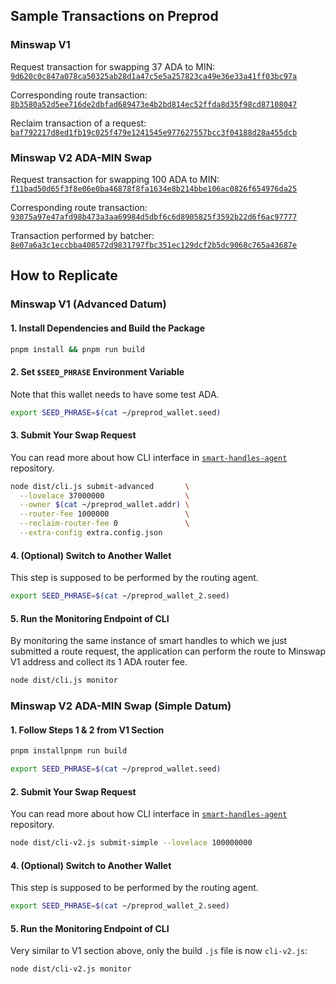 ## Sample Transactions on Preprod

### Minswap V1

Request transaction for swapping 37 ADA to MIN: [`9d620c0c847a078ca50325ab28d1a47c5e5a257823ca49e36e33a41ff03bc97a`](https://preprod.cardanoscan.io/transaction/9d620c0c847a078ca50325ab28d1a47c5e5a257823ca49e36e33a41ff03bc97a)

Corresponding route transaction: [`8b3580a52d5ee716de2dbfad689473e4b2bd814ec52ffda8d35f98cd87108047`](https://preprod.cardanoscan.io/transaction/8b3580a52d5ee716de2dbfad689473e4b2bd814ec52ffda8d35f98cd87108047)

Reclaim transaction of a request: [`baf792217d8ed1fb19c025f479e1241545e977627557bcc3f04188d28a455dcb`](https://preprod.cardanoscan.io/transaction/baf792217d8ed1fb19c025f479e1241545e977627557bcc3f04188d28a455dcb)

### Minswap V2 ADA-MIN Swap

Request transaction for swapping 100 ADA to MIN: [`f11bad50d65f3f8e06e0ba46878f8fa1634e8b214bbe106ac0826f654976da25`](https://preprod.cardanoscan.io/transaction/f11bad50d65f3f8e06e0ba46878f8fa1634e8b214bbe106ac0826f654976da25)

Corresponding route transaction: [`93075a97e47afd98b473a3aa69984d5dbf6c6d8905825f3592b22d6f6ac97777`](https://preprod.cardanoscan.io/transaction/93075a97e47afd98b473a3aa69984d5dbf6c6d8905825f3592b22d6f6ac97777)

Transaction performed by batcher: [`8e07a6a3c1eccbba408572d9831797fbc351ec129dcf2b5dc9068c765a43687e`](https://preprod.cardanoscan.io/transaction/8e07a6a3c1eccbba408572d9831797fbc351ec129dcf2b5dc9068c765a43687e)

## How to Replicate

### Minswap V1 (Advanced Datum)

#### 1. Install Dependencies and Build the Package

```sh
pnpm install && pnpm run build
```

#### 2. Set `$SEED_PHRASE` Environment Variable

Note that this wallet needs to have some test ADA.

```sh
export SEED_PHRASE=$(cat ~/preprod_wallet.seed)
```

#### 3. Submit Your Swap Request

You can read more about how CLI interface in
[`smart-handles-agent`](https://github.com/Anastasia-Labs/smart-handles-agent) repository.

```sh
node dist/cli.js submit-advanced       \
  --lovelace 37000000                  \
  --owner $(cat ~/preprod_wallet.addr) \
  --router-fee 1000000                 \
  --reclaim-router-fee 0               \
  --extra-config extra.config.json
```

#### 4. (Optional) Switch to Another Wallet

This step is supposed to be performed by the routing agent.

```sh
export SEED_PHRASE=$(cat ~/preprod_wallet_2.seed)
```

#### 5. Run the Monitoring Endpoint of CLI

By monitoring the same instance of smart handles to which we just submitted a
route request, the application can perform the route to Minswap V1 address and
collect its 1 ADA router fee.

```sh
node dist/cli.js monitor
```
### Minswap V2 ADA-MIN Swap (Simple Datum)

#### 1. Follow Steps 1 & 2 from V1 Section

```sh
pnpm installpnpm run build

export SEED_PHRASE=$(cat ~/preprod_wallet.seed)
```

#### 2. Submit Your Swap Request

You can read more about how CLI interface in
[`smart-handles-agent`](https://github.com/Anastasia-Labs/smart-handles-agent) repository.

```sh
node dist/cli-v2.js submit-simple --lovelace 100000000
```

#### 4. (Optional) Switch to Another Wallet

This step is supposed to be performed by the routing agent.

```sh
export SEED_PHRASE=$(cat ~/preprod_wallet_2.seed)
```

#### 5. Run the Monitoring Endpoint of CLI

Very similar to V1 section above, only the build `.js` file is now `cli-v2.js`:

```sh
node dist/cli-v2.js monitor
```
